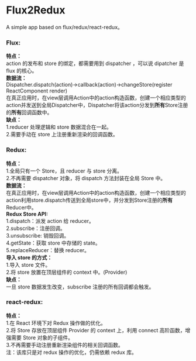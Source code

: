 # Flux2Redux
A simple app based on flux/redux/react-redux。
### Flux:<br/>
**特点：**<br/>
action 的发布和 store 的绑定，都需要用到 dispatcher ，可以说 dipatcher 是 flux 的核心。<br/>
**数据流：**<br/>
Dispatcher.dispatch(action)->callback(action)->changeStore(register ReactComponent render)<br/>
在真正应用时，在view层调用Action中的action构造函数，创建一个相应类型的action并发送到全局Dispatcher中，Dispatcher将该action分发到**所有**Store注册的**所有**回调函数中。<br/>
**缺点：**<br/>
1.reducer 处理逻辑和 store 数据混合在一起。<br/>
2.需要手动在 store 上注册重新渲染的回调函数。<br/> 
### Redux:<br/> 
**特点：**<br/>
1.全局只有一个 Store，且 reducer 与 store 分离。<br/> 
2.不再需要 dispatcher 对象，将 dispatch 方法封装在全局 Store 中。<br/> 
**数据流：**<br/>
在真正应用时，在view层调用Action中的action构造函数，创建一个相应类型的action利用store.dispatch传送到全局store中，并分发到Store注册的**所有**Reducer中。<br/>
**Redux Store API:**<br/> 
1.dispatch：派发 action 给 reducer。<br/> 
2.subscribe：注册回调。<br/> 
3.unsubscribe: 销毁回调。<br/> 
4.getState：获取 store 中存储的 state。<br/> 
5.replaceReducer：替换 reducer。<br/> 
**导入 store 的方式：**<br/>
1.导入 store 文件。<br/>
2.将 store 放置在顶层组件的 context 中。(Provider)<br/>
**缺点：**<br/>
一旦 store 数据发生改变，subscribe 注册的所有回调都会触发。<br/>
### react-redux:<br/> 
**特点：**<br/>
1.在 React 环境下对 Redux 操作做的优化。<br/> 
2.将 Store 存放在顶层组件 Provider 的 context 上，利用 connect 高阶函数，增强需要 Store 对象的子组件。<br/> 
3.不再需要手动注册重新渲染组件的相关回调函数。<br/> 
注：该库只是对 redux 操作的优化，仍需依赖 redux 库。<br/> 
